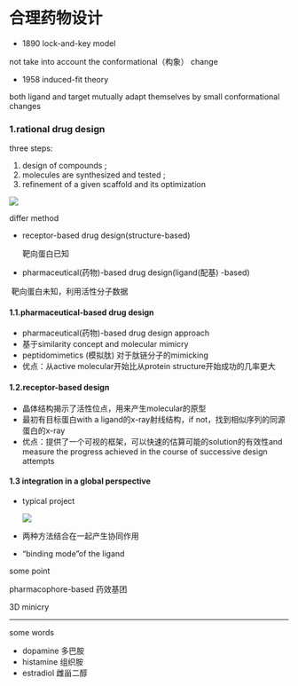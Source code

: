 # 合理药物设计



- 1890  lock-and-key model

not take  into account the conformational（构象） change 

- 1958 induced-fit theory

both ligand and target mutually adapt themselves by small conformational changes 

### 1.rational  drug design

three steps: 

1. design of compounds ;
2. molecules are synthesized and tested ;
3. refinement  of a given scaffold and its optimization 

![](E:\aMYGdata\KONG\学习笔记\图片\捕获.JPG)

differ method 

- receptor-based drug design(structure-based)

  靶向蛋白已知

- pharmaceutical(药物)-based drug design(ligand(配基) -based)

​        靶向蛋白未知，利用活性分子数据

#### 1.1.pharmaceutical-based drug design

- pharmaceutical(药物)-based drug design approach
- 基于similarity  concept and molecular  mimicry
- peptidomimetics (模拟肽) 对于肽链分子的mimicking
- 优点：从active molecular开始比从protein structure开始成功的几率更大

#### 1.2.receptor-based design 

- 晶体结构揭示了活性位点，用来产生molecular的原型
- 最初有目标蛋白with a ligand的x-ray射线结构，if not，找到相似序列的同源蛋白的x-ray
- 优点：提供了一个可视的框架，可以快速的估算可能的solution的有效性and measure the progress  achieved  in the course of successive  design attempts

#### 1.3 integration  in a global perspective 

- typical project 

  ![](E:\aMYGdata\KONG\学习笔记\图片\方法.JPG)

- 两种方法结合在一起产生协同作用

- “binding mode”of the ligand




some point 

pharmacophore-based 药效基团

3D minicry



***

some words

- dopamine 多巴胺
- histamine 组织胺
- estradiol 雌甾二醇